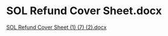 # SOL Refund Cover Sheet.docx

[SOL Refund Cover Sheet (1) (7) (2).docx](SOL%20Refund%20Cover%20Sheet%20docx%20d22d58edb9d84dca9725a2585d72efbc/SOL_Refund_Cover_Sheet_(1)_(7)_(2).docx)